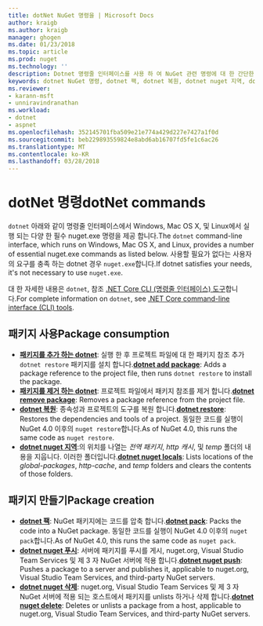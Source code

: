 ```yaml
---
title: dotNet NuGet 명령을 | Microsoft Docs
author: kraigb
ms.author: kraigb
manager: ghogen
ms.date: 01/23/2018
ms.topic: article
ms.prod: nuget
ms.technology: ''
description: Dotnet 명령줄 인터페이스를 사용 하 여 NuGet 관련 명령에 대 한 간단한 참조 합니다.
keywords: dotnet NuGet 명령, dotnet 팩, dotnet 복원, dotnet nuget 지역, dotnet nuget 푸시, dotnet nuget 삭제
ms.reviewer:
- karann-msft
- unniravindranathan
ms.workload:
- dotnet
- aspnet
ms.openlocfilehash: 352145701fba509e21e774a429d227e7427a1f0d
ms.sourcegitcommit: beb229893559824e8abd6ab16707fd5fe1c6ac26
ms.translationtype: MT
ms.contentlocale: ko-KR
ms.lasthandoff: 03/28/2018
---
```

# <a name="dotnet-commands"></a><span data-ttu-id="1db76-104">dotNet 명령</span><span class="sxs-lookup"><span data-stu-id="1db76-104">dotNet commands</span></span>

<span data-ttu-id="1db76-105">`dotnet` 아래와 같이 명령줄 인터페이스에서 Windows, Mac OS X, 및 Linux에서 실행 되는 다양 한 필수 nuget.exe 명령을 제공 합니다.</span><span class="sxs-lookup"><span data-stu-id="1db76-105">The `dotnet` command-line interface, which runs on Windows, Mac OS X, and Linux, provides a number of essential nuget.exe commands as listed below.</span></span> <span data-ttu-id="1db76-106">사용할 필요가 없다는 사용자의 요구를 충족 하는 dotnet 경우 `nuget.exe`합니다.</span><span class="sxs-lookup"><span data-stu-id="1db76-106">If dotnet satisfies your needs, it's not necessary to use `nuget.exe`.</span></span>

<span data-ttu-id="1db76-107">대 한 자세한 내용은 `dotnet`, 참조 [.NET Core CLI (명령줄 인터페이스) 도구](/dotnet/core/tools/?tabs=netcore2x)합니다.</span><span class="sxs-lookup"><span data-stu-id="1db76-107">For complete information on `dotnet`, see [.NET Core command-line interface (CLI) tools](/dotnet/core/tools/?tabs=netcore2x).</span></span>

## <a name="package-consumption"></a><span data-ttu-id="1db76-108">패키지 사용</span><span class="sxs-lookup"><span data-stu-id="1db76-108">Package consumption</span></span>

- <span data-ttu-id="1db76-109">[**패키지를 추가 하는 dotnet**](/dotnet/core/tools/dotnet-add-package): 실행 한 후 프로젝트 파일에 대 한 패키지 참조 추가 `dotnet restore` 패키지를 설치 합니다.</span><span class="sxs-lookup"><span data-stu-id="1db76-109">[**dotnet add package**](/dotnet/core/tools/dotnet-add-package): Adds a package reference to the project file, then runs `dotnet restore` to install the package.</span></span>
- <span data-ttu-id="1db76-110">[**패키지를 제거 하는 dotnet**](/dotnet/core/tools/dotnet-remove-package): 프로젝트 파일에서 패키지 참조를 제거 합니다.</span><span class="sxs-lookup"><span data-stu-id="1db76-110">[**dotnet remove package**](/dotnet/core/tools/dotnet-remove-package): Removes a package reference from the project file.</span></span>
- <span data-ttu-id="1db76-111">[**dotnet 복원**](/dotnet/core/tools/dotnet-restore?tabs=netcore2x): 종속성과 프로젝트의 도구를 복원 합니다.</span><span class="sxs-lookup"><span data-stu-id="1db76-111">[**dotnet restore**](/dotnet/core/tools/dotnet-restore?tabs=netcore2x): Restores the dependencies and tools of a project.</span></span> <span data-ttu-id="1db76-112">동일한 코드를 실행이 NuGet 4.0 이후의 `nuget restore`합니다.</span><span class="sxs-lookup"><span data-stu-id="1db76-112">As of NuGet 4.0, this runs the same code as `nuget restore`.</span></span>
- <span data-ttu-id="1db76-113">[**dotnet nuget 지역**](/dotnet/core/tools/dotnet-nuget-locals):의 위치를 나열는 *전역 패키지*, *http 캐시*, 및 *temp* 폴더의 내용을 지웁니다. 이러한 폴더입니다.</span><span class="sxs-lookup"><span data-stu-id="1db76-113">[**dotnet nuget locals**](/dotnet/core/tools/dotnet-nuget-locals): Lists locations of the *global-packages*, *http-cache*, and *temp* folders and clears the contents of those folders.</span></span>

## <a name="package-creation"></a><span data-ttu-id="1db76-114">패키지 만들기</span><span class="sxs-lookup"><span data-stu-id="1db76-114">Package creation</span></span>

- <span data-ttu-id="1db76-115">[**dotnet 팩**](/dotnet/core/tools/dotnet-pack?tabs=netcore2x): NuGet 패키지에는 코드를 압축 합니다.</span><span class="sxs-lookup"><span data-stu-id="1db76-115">[**dotnet pack**](/dotnet/core/tools/dotnet-pack?tabs=netcore2x): Packs the code into a NuGet package.</span></span> <span data-ttu-id="1db76-116">동일한 코드를 실행이 NuGet 4.0 이후의 `nuget pack`합니다.</span><span class="sxs-lookup"><span data-stu-id="1db76-116">As of NuGet 4.0, this runs the same code as `nuget pack`.</span></span>
- <span data-ttu-id="1db76-117">[**dotnet nuget 푸시**](/dotnet/core/tools/dotnet-nuget-push): 서버에 패키지를 푸시를 게시, nuget.org, Visual Studio Team Services 및 제 3 자 NuGet 서버에 적용 합니다.</span><span class="sxs-lookup"><span data-stu-id="1db76-117">[**dotnet nuget push**](/dotnet/core/tools/dotnet-nuget-push): Pushes a package to a server and publishes it, applicable to nuget.org, Visual Studio Team Services, and third-party NuGet servers.</span></span>
- <span data-ttu-id="1db76-118">[**dotnet nuget 삭제**](/dotnet/core/tools/dotnet-nuget-delete): nuget.org, Visual Studio Team Services 및 제 3 자 NuGet 서버에 적용 되는 호스트에서 패키지를 unlists 하거나 삭제 합니다.</span><span class="sxs-lookup"><span data-stu-id="1db76-118">[**dotnet nuget delete**](/dotnet/core/tools/dotnet-nuget-delete): Deletes or unlists a package from a host, applicable to nuget.org, Visual Studio Team Services, and third-party NuGet servers.</span></span>
